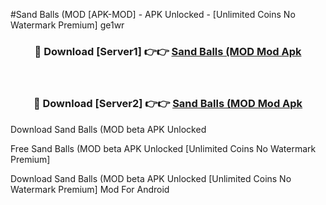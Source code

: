 #Sand Balls (MOD [APK-MOD] - APK Unlocked - [Unlimited Coins No Watermark Premium] ge1wr



<div align="center">

<h3>🔴 Download [Server1] 👉👉 <a href="https://momento.my/?title=Sand_Balls_(MOD">Sand Balls (MOD Mod Apk</a></h3><br>

<h3>🔴 Download [Server2] 👉👉 <a href="https://momento.my/?title=Sand_Balls_(MOD">Sand Balls (MOD Mod Apk</a></h3>
</div>



Download Sand Balls (MOD beta APK Unlocked

Free Sand Balls (MOD beta APK Unlocked [Unlimited Coins No Watermark Premium]

Download Sand Balls (MOD beta APK Unlocked [Unlimited Coins No Watermark Premium] Mod For Android
